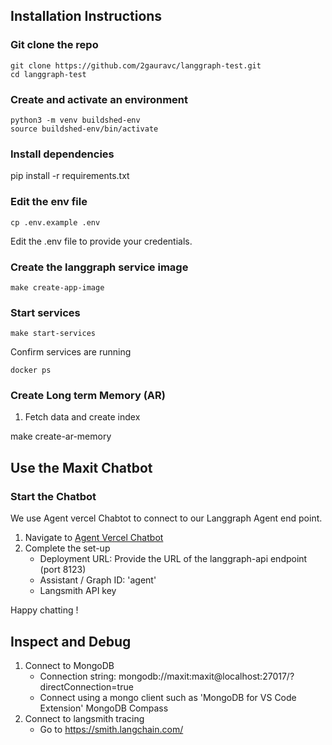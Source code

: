 ## Installation Instructions

### Git clone the repo 
```
git clone https://github.com/2gauravc/langgraph-test.git
cd langgraph-test
```

### Create and activate an environment 
```
python3 -m venv buildshed-env
source buildshed-env/bin/activate
```

### Install dependencies 

pip install -r requirements.txt


### Edit the env file 
```
cp .env.example .env
```
Edit the .env file to provide your credentials. 

### Create the langgraph service image 
```
make create-app-image
```

### Start services 
```
make start-services
```

Confirm services are running 
```
docker ps
```

### Create Long term Memory  (AR)

1. Fetch data and create index 

make create-ar-memory

## Use the Maxit Chatbot 

### Start the Chatbot  

We use Agent vercel Chabtot to connect to our Langgraph Agent end point. 

1. Navigate to [Agent Vercel Chatbot](https://agentchat.vercel.app/) 
2. Complete the set-up 
    - Deployment URL: Provide the URL of the langgraph-api endpoint (port 8123) 
    - Assistant / Graph ID: 'agent' 
    - Langsmith API key 

Happy chatting ! 

## Inspect and Debug 

1. Connect to MongoDB 
    - Connection string: mongodb://maxit:maxit@localhost:27017/?directConnection=true
    - Connect using a mongo client such as 'MongoDB for VS Code Extension' MongoDB Compass 
2. Connect to langsmith tracing 
    - Go to https://smith.langchain.com/

